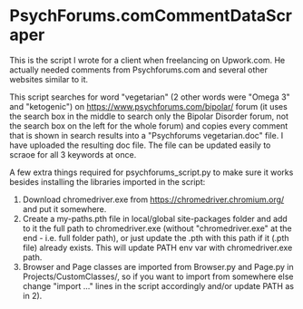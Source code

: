 # PsychForums.comCommentDataScraper
This is the script I wrote for a client when freelancing on Upwork.com. He actually needed comments from Psychforums.com and several other websites similar to it.

This script searches for word "vegetarian" (2 other words were "Omega 3" and "ketogenic") on https://www.psychforums.com/bipolar/ forum (it uses the search box in the middle to search only the Bipolar Disorder forum, not the search box on the left for the whole forum) and copies every comment that is shown in search results into a "Psychforums vegetarian.doc" file. I have uploaded the resulting doc file. The file can be updated easily to scraoe for all 3 keywords at once. 

A few extra things required for psychforums_script.py to make sure it works besides installing the libraries imported in the script:
1) Download chromedriver.exe from https://chromedriver.chromium.org/ and put it somewhere. 
2) Create a my-paths.pth file in local/global site-packages folder and add to it the full path to chromedriver.exe (without "chromedriver.exe" at the end - i.e. full folder path), or just update the .pth with this path if it (.pth file) already exists. This will update PATH env var with chromedriver.exe path. 
3) Browser and Page classes are imported from Browser.py and Page.py in Projects/CustomClasses/, so if you want to import from somewhere else change "import ..." lines in the script accordingly and/or update PATH as in 2).     
